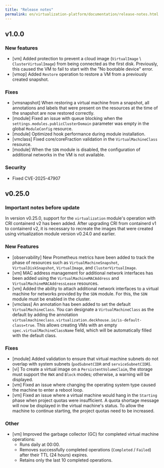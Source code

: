```yaml
---
title: "Release notes"
permalink: en/virtualization-platform/documentation/release-notes.html
---
```


## v1.0.0

### New features

* [vm] Added protection to prevent a cloud image (`VirtualImage` \ `ClusterVirtualImage`) from being connected as the first disk. Previously, this caused the VM to fail to start with the "No bootable device" error.
* [vmop] Added `Restore` operation to restore a VM from a previously created snapshot.

### Fixes

* [vmsnapshot] When restoring a virtual machine from a snapshot, all annotations and labels that were present on the resources at the time of the snapshot are now restored correctly.
* [module] Fixed an issue with queue blocking when the `settings.modules.publicClusterDomain` parameter was empty in the global `ModuleConfig` resource.
* [module] Optimized hook performance during module installation.
* [vmclass] Fixed core/coreFraction validation in the `VirtualMachineClass` resource.
* [module] When the `SDN` module is disabled, the configuration of additional networks in the VM is not available.

### Security

* Fixed CVE-2025-47907

## v0.25.0

### Important notes before update

In version v0.25.0, support for the `virtualization` module's operation with CRI containerd v2 has been added.
After upgrading CRI from containerd v1 to containerd v2, it is necessary to recreate the images that were created using virtualization module version v0.24.0 and earlier.

### New Features

- [observability] New Prometheus metrics have been added to track the phase of resources such as `VirtualMachineSnapshot`, `VirtualDiskSnapshot`, `VirtualImage`, and `ClusterVirtualImage`.
- [vm] MAC address management for additional network interfaces has been added using the `VirtualMachineMACAddress` and `VirtualMachineMACAddressLease` resources.
- [vm] Added the ability to attach additional network interfaces to a virtual machine for networks provided by the `SDN` module. For this, the `SDN` module must be enabled in the cluster.
- [vmclass] An annotation has been added to set the default `VirtualMachineClass`. You can designate a `VirtualMachineClass` as the default by adding the annotation
  `virtualmachineclass.virtualization.deckhouse.io/is-default-class=true`.
This allows creating VMs with an empty `spec.virtualMachineClassName` field, which will be automatically filled with the default class.

### Fixes

- [module] Added validation to ensure that virtual machine subnets do not overlap with system subnets (`podSubnetCIDR` and `serviceSubnetCIDR`).
- [vi] To create a virtual image on a `PersistentVolumeClaim`, the storage must support the `RWX` and `Block` modes; otherwise, a warning will be displayed.
- [vm] Fixed an issue where changing the operating system type caused the machine to enter a reboot loop.
- [vm] Fixed an issue where a virtual machine would hang in the `Starting` phase when project quotas were insufficient. A quota shortage message will now be displayed in the virtual machine's status. To allow the machine to continue starting, the project quotas need to be increased.

### Other

- [vm] Improved the garbage collector (GC) for completed virtual machine operations:
  - Runs daily at 00:00.
  - Removes successfully completed operations (`Completed` / `Failed`) after their TTL (24 hours) expires.
  - Retains only the last 10 completed operations.
